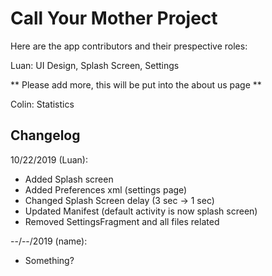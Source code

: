 # Call Your Mother Project

Here are the app contributors and their prespective roles:

Luan: UI Design, Splash Screen, Settings

** Please add more, this will be put into the about us page **

Colin: Statistics


## Changelog

10/22/2019 (Luan):
- Added Splash screen
- Added Preferences xml (settings page)
- Changed Splash Screen delay (3 sec -> 1 sec)
- Updated Manifest (default activity is now splash screen)
- Removed SettingsFragment and all files related

--/--/2019 (name):
- Something?

